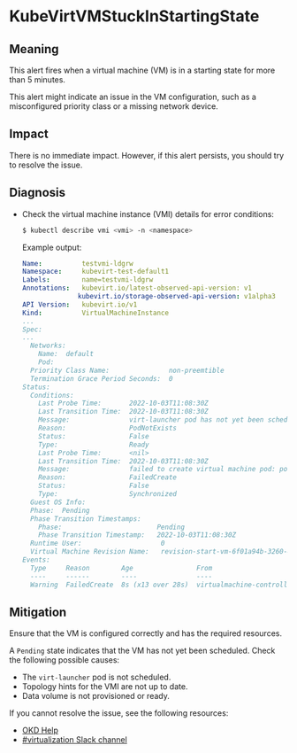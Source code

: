 # KubeVirtVMStuckInStartingState
<!-- Edited by apinnick, Nov 2022 -->

## Meaning

This alert fires when a virtual machine (VM) is in a starting state for more than 5 minutes.

This alert might indicate an issue in the VM configuration, such as a misconfigured priority class or a missing network device.

## Impact

There is no immediate impact. However, if this alert persists, you should try to resolve the issue.

## Diagnosis

- Check the virtual machine instance (VMI) details for error conditions:

  ```bash
  $ kubectl describe vmi <vmi> -n <namespace>
  ```

  Example output:

  ```yaml
  Name:          testvmi-ldgrw
  Namespace:     kubevirt-test-default1
  Labels:        name=testvmi-ldgrw
  Annotations:   kubevirt.io/latest-observed-api-version: v1
                kubevirt.io/storage-observed-api-version: v1alpha3
  API Version:   kubevirt.io/v1
  Kind:          VirtualMachineInstance
  ...
  Spec:
  ...
    Networks:
      Name:  default
      Pod:
    Priority Class Name:               non-preemtible
    Termination Grace Period Seconds:  0
  Status:
    Conditions:
      Last Probe Time:       2022-10-03T11:08:30Z
      Last Transition Time:  2022-10-03T11:08:30Z
      Message:               virt-launcher pod has not yet been scheduled
      Reason:                PodNotExists
      Status:                False
      Type:                  Ready
      Last Probe Time:       <nil>
      Last Transition Time:  2022-10-03T11:08:30Z
      Message:               failed to create virtual machine pod: pods "virt-launcher-testvmi-ldgrw-" is forbidden: no PriorityClass with name non-preemtible was found
      Reason:                FailedCreate
      Status:                False
      Type:                  Synchronized
    Guest OS Info:
    Phase:  Pending
    Phase Transition Timestamps:
      Phase:                        Pending
      Phase Transition Timestamp:   2022-10-03T11:08:30Z
    Runtime User:                    0
    Virtual Machine Revision Name:   revision-start-vm-6f01a94b-3260-4c5a-bbe5-dc98d13e6bea-1
  Events:
    Type     Reason        Age                From                       Message
    ----     ------        ----               ----                       -------
    Warning  FailedCreate  8s (x13 over 28s)  virtualmachine-controller  Error creating pod: pods "virt-launcher-testvmi-ldgrw-" is forbidden: no PriorityClass with name non-preemtible was found
  ```

## Mitigation

Ensure that the VM is configured correctly and has the required resources.

A `Pending` state indicates that the VM has not yet been scheduled. Check the following possible causes:

- The `virt-launcher` pod is not scheduled.
- Topology hints for the VMI are not up to date.
- Data volume is not provisioned or ready.

<!--DS: If you cannot resolve the issue, log in to the link:https://access.redhat.com[Customer Portal] and open a support case, attaching the artifacts gathered during the Diagnosis procedure.-->
<!--USstart-->
If you cannot resolve the issue, see the following resources:

- [OKD Help](https://www.okd.io/help/)
- [#virtualization Slack channel](https://kubernetes.slack.com/channels/virtualization)
<!--USend-->

